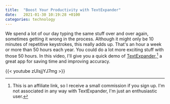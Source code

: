 ```yaml
---
title:  "Boost Your Productivity with TextExpander"
date:   2021-01-30 10:19:28 +0100
categories: technology
---
```


We spend a lot of our day typing the same stuff over and over again, sometimes getting it wrong in the process. Although it might only be 10 minutes of repetitive keystrokes, this really adds up. That's an hour a week or more than 50 hours each year. You could do a lot more exciting stuff with those 50 hours. In this video, I'll give you a quick demo of [TextExpander](https://geni.us/txtexpndr),[^1] a great app for saving time and improving accuracy. 

{{< youtube zUlsjjYJ7mg >}} 

[^1]:This is an affiliate link, so I receive a small commission if you sign up. I'm not associated in any way with TextExpander, I'm just an enthusiastic user.